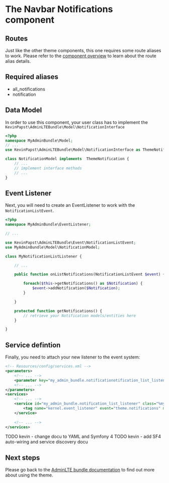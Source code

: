 # The Navbar Notifications component

## Routes
Just like the other theme components, this one requires some route aliases to work. Please refer to the [component overview][1] to learn about the route alias details. 

## Required aliases
* all_notifications
* notification

## Data Model

In order to use this component, your user class has to implement the `KevinPapst\AdminLTEBundle\Model\NotificationInterface`
```php
<?php
namespace MyAdminBundle\Model;
// ...
use KevinPapst\AdminLTEBundle\Model\NotificationInterface as ThemeNotification

class NotificationModel implements  ThemeNotification {
	// ...
	// implement interface methods
	// ...
}
```

## Event Listener
Next, you will need to create an EventListener to work with the `NotificationListEvent`.
```php
<?php
namespace MyAdminBundle\EventListener;

// ...

use KevinPapst\AdminLTEBundle\Event\NotificationListEvent;
use MyAdminBundle\Model\NotificationModel;

class MyNotificationListListener {

	// ...

	public function onListNotifications(NotificationListEvent $event) {

		foreach($this->getNotifications() as $Notification) {
			$event->addNotification($Notification);
		}

	}

	protected function getNotifications() {
		// retrieve your Notification models/entities here
	}

}
```
## Service defintion

Finally, you need to attach your new listener to the event system:
```xml
<!-- Resources/config/services.xml -->
<parameters>
	<!-- ... -->
	<parameter key="my_admin_bundle.notificationotification_list_listener.class">MyAdminBundle\EventListener\MyNotificationListListener</parameter>
	<!-- ... -->
</parameters>
<services>
	<!-- ... -->
	<service id="my_admin_bundle.notification_list_listener" class="%my_admin_bundle.notification_list_listener.class%">
        <tag name="kernel.event_listener" event="theme.notifications" method="onListNotifications" />
    </service>
	
	<!-- ... -->
</services>
```

TODO kevin - change docu to YAML and Symfony 4
TODO kevin - add SF4 auto-wiring and service discovery docu

## Next steps

Please go back to the [AdminLTE bundle documentation](README.md) to find out more about using the theme.

[1]: component_events.md